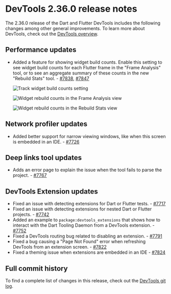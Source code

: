 # DevTools 2.36.0 release notes

The 2.36.0 release of the Dart and Flutter DevTools
includes the following changes among other general improvements.
To learn more about DevTools, check out the
[DevTools overview](/tools/devtools).

## Performance updates

* Added a feature for showing widget build counts.
  Enable this setting to see widget build counts for
  each Flutter frame in the "Frame Analysis" tool, or to see
  an aggregate summary of these counts in the new "Rebuild Stats" tool. -
  [#7838](https://github.com/flutter/devtools/pull/7838), [#7847](https://github.com/flutter/devtools/pull/7847)

    ![Track widget build counts setting](/tools/devtools/release-notes/images-2.36.0/track_build_counts_setting.png "Track widget build counts setting")

    ![Widget rebuild counts in the Frame Analysis view](/tools/devtools/release-notes/images-2.36.0/rebuild_counts_frame_analysis.png "Widget rebuilds counts for a flutter frame")

    ![Widget rebuild counts in the Rebuild Stats view](/tools/devtools/release-notes/images-2.36.0/rebuild_stats.png "Widget rebuilds counts aggregate stats")

## Network profiler updates

* Added better support for narrow viewing windows, like when
  this screen is embedded in an IDE. - [#7726](https://github.com/flutter/devtools/pull/7726)

## Deep links tool updates

* Adds an error page to explain the issue when
  the tool fails to parse the project. - [#7767](https://github.com/flutter/devtools/pull/7767)

## DevTools Extension updates

* Fixed an issue with detecting extensions for
  Dart or Flutter tests. - [#7717](https://github.com/flutter/devtools/pull/7717)
* Fixed an issue with detecting extensions for
  nested Dart or Flutter projects. - [#7742](https://github.com/flutter/devtools/pull/7742)
* Added an example to `package:devtools_extensions` that shows
  how to interact with the Dart Tooling Daemon from
  a DevTools extension. - [#7752](https://github.com/flutter/devtools/pull/7752)
* Fixed a DevTools routing bug related to
  disabling an extension. - [#7791](https://github.com/flutter/devtools/pull/7791)
* Fixed a bug causing a "Page Not Found" error when
  refreshing DevTools from an extension screen. - [#7822](https://github.com/flutter/devtools/pull/7822)
* Fixed a theming issue when extensions are
  embedded in an IDE - [#7824](https://github.com/flutter/devtools/pull/7824)

## Full commit history

To find a complete list of changes in this release, check out the
[DevTools git log](https://github.com/flutter/devtools/tree/v2.36.0).
